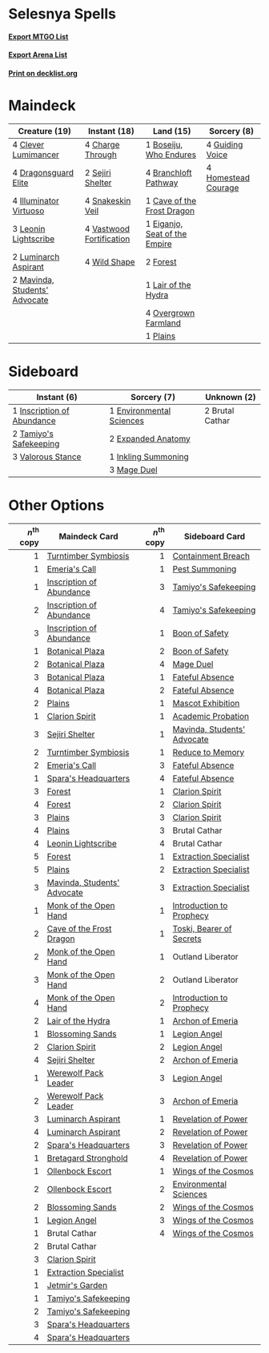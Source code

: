 # Selesnya Spells

#### [Export MTGO List](../collection/Selesnya%20Spells/Selesnya%20Spells.txt)
#### [Export Arena List](../collection/Selesnya%20Spells/Selesnya%20Spells_arena.txt)
#### [Print on decklist.org](http://decklist.org/?deckmain=1%09Boseiju,%20Who%20Endures%0A4%09Branchloft%20Pathway%0A1%09Cave%20of%20the%20Frost%20Dragon%0A4%09Charge%20Through%0A4%09Clever%20Lumimancer%0A4%09Dragonsguard%20Elite%0A1%09Eiganjo,%20Seat%20of%20the%20Empire%0A2%09Forest%0A4%09Guiding%20Voice%0A4%09Homestead%20Courage%0A4%09Illuminator%20Virtuoso%0A1%09Lair%20of%20the%20Hydra%0A3%09Leonin%20Lightscribe%0A2%09Luminarch%20Aspirant%0A2%09Mavinda,%20Students'%20Advocate%0A4%09Overgrown%20Farmland%0A1%09Plains%0A2%09Sejiri%20Shelter%0A4%09Snakeskin%20Veil%0A4%09Vastwood%20Fortification%0A4%09Wild%20Shape&deckside=2%09Brutal%20Cathar%0A1%09Environmental%20Sciences%0A2%09Expanded%20Anatomy%0A1%09Inkling%20Summoning%0A1%09Inscription%20of%20Abundance%0A3%09Mage%20Duel%0A2%09Tamiyo's%20Safekeeping%0A3%09Valorous%20Stance)
# Maindeck

|                                             Creature (19)                                              |                                           Instant (18)                                            |                                               Land (15)                                                |                                         Sorcery (8)                                          |
|--------------------------------------------------------------------------------------------------------|---------------------------------------------------------------------------------------------------|--------------------------------------------------------------------------------------------------------|----------------------------------------------------------------------------------------------|
|4 [Clever Lumimancer](http://gatherer.wizards.com/Pages/Card/Details.aspx?multiverseid=513487)          |4 [Charge Through](http://gatherer.wizards.com/Pages/Card/Details.aspx?multiverseid=513601)        |1 [Boseiju, Who Endures](http://gatherer.wizards.com/Pages/Card/Details.aspx?multiverseid=548579)       |4 [Guiding Voice](http://gatherer.wizards.com/Pages/Card/Details.aspx?multiverseid=513496)    |
|4 [Dragonsguard Elite](http://gatherer.wizards.com/Pages/Card/Details.aspx?multiverseid=513604)         |2 [Sejiri Shelter](http://gatherer.wizards.com/Pages/Card/Details.aspx?multiverseid=491662)        |4 [Branchloft Pathway](http://gatherer.wizards.com/Pages/Card/Details.aspx?multiverseid=491909)         |4 [Homestead Courage](http://gatherer.wizards.com/Pages/Card/Details.aspx?multiverseid=534780)|
|4 [Illuminator Virtuoso](http://gatherer.wizards.com/Pages/Card/Details.aspx?multiverseid=555218)       |4 [Snakeskin Veil](http://gatherer.wizards.com/Pages/Card/Details.aspx?multiverseid=503810)        |1 [Cave of the Frost Dragon](http://gatherer.wizards.com/Pages/Card/Details.aspx?multiverseid=527540)   |                                                                                              |
|3 [Leonin Lightscribe](http://gatherer.wizards.com/Pages/Card/Details.aspx?multiverseid=513497)         |4 [Vastwood Fortification](http://gatherer.wizards.com/Pages/Card/Details.aspx?multiverseid=491866)|1 [Eiganjo, Seat of the Empire](http://gatherer.wizards.com/Pages/Card/Details.aspx?multiverseid=548581)|                                                                                              |
|2 [Luminarch Aspirant](http://gatherer.wizards.com/Pages/Card/Details.aspx?multiverseid=491647)         |4 [Wild Shape](http://gatherer.wizards.com/Pages/Card/Details.aspx?multiverseid=527499)            |2 [Forest](http://gatherer.wizards.com/Pages/Card/Details.aspx?multiverseid=439860)                     |                                                                                              |
|2 [Mavinda, Students' Advocate](http://gatherer.wizards.com/Pages/Card/Details.aspx?multiverseid=513498)|                                                                                                   |1 [Lair of the Hydra](http://gatherer.wizards.com/Pages/Card/Details.aspx?multiverseid=527546)          |                                                                                              |
|                                                                                                        |                                                                                                   |4 [Overgrown Farmland](http://gatherer.wizards.com/Pages/Card/Details.aspx?multiverseid=535064)         |                                                                                              |
|                                                                                                        |                                                                                                   |1 [Plains](http://gatherer.wizards.com/Pages/Card/Details.aspx?multiverseid=439856)                     |                                                                                              |


# Sideboard

|                                             Instant (6)                                             |                                            Sorcery (7)                                            |  Unknown (2)  |
|-----------------------------------------------------------------------------------------------------|---------------------------------------------------------------------------------------------------|---------------|
|1 [Inscription of Abundance](http://gatherer.wizards.com/Pages/Card/Details.aspx?multiverseid=491832)|1 [Environmental Sciences](http://gatherer.wizards.com/Pages/Card/Details.aspx?multiverseid=513477)|2 Brutal Cathar|
|2 [Tamiyo's Safekeeping](http://gatherer.wizards.com/Pages/Card/Details.aspx?multiverseid=548521)    |2 [Expanded Anatomy](http://gatherer.wizards.com/Pages/Card/Details.aspx?multiverseid=513478)      |               |
|3 [Valorous Stance](http://gatherer.wizards.com/Pages/Card/Details.aspx?multiverseid=391950)         |1 [Inkling Summoning](http://gatherer.wizards.com/Pages/Card/Details.aspx?multiverseid=513687)     |               |
|                                                                                                     |3 [Mage Duel](http://gatherer.wizards.com/Pages/Card/Details.aspx?multiverseid=513614)             |               |


# Other Options

|*n*<sup>th</sup> copy|                                            Maindeck Card                                             |*n*<sup>th</sup> copy|                                            Sideboard Card                                            |
|--------------------:|------------------------------------------------------------------------------------------------------|--------------------:|------------------------------------------------------------------------------------------------------|
|                    1|[Turntimber Symbiosis](http://gatherer.wizards.com/Pages/Card/Details.aspx?multiverseid=491864)       |                    1|[Containment Breach](http://gatherer.wizards.com/Pages/Card/Details.aspx?multiverseid=513602)         |
|                    1|[Emeria's Call](http://gatherer.wizards.com/Pages/Card/Details.aspx?multiverseid=491633)              |                    1|[Pest Summoning](http://gatherer.wizards.com/Pages/Card/Details.aspx?multiverseid=513703)             |
|                    1|[Inscription of Abundance](http://gatherer.wizards.com/Pages/Card/Details.aspx?multiverseid=491832)   |                    3|[Tamiyo's Safekeeping](http://gatherer.wizards.com/Pages/Card/Details.aspx?multiverseid=548521)       |
|                    2|[Inscription of Abundance](http://gatherer.wizards.com/Pages/Card/Details.aspx?multiverseid=491832)   |                    4|[Tamiyo's Safekeeping](http://gatherer.wizards.com/Pages/Card/Details.aspx?multiverseid=548521)       |
|                    3|[Inscription of Abundance](http://gatherer.wizards.com/Pages/Card/Details.aspx?multiverseid=491832)   |                    1|[Boon of Safety](http://gatherer.wizards.com/Pages/Card/Details.aspx?multiverseid=555205)             |
|                    1|[Botanical Plaza](http://gatherer.wizards.com/Pages/Card/Details.aspx?multiverseid=555448)            |                    2|[Boon of Safety](http://gatherer.wizards.com/Pages/Card/Details.aspx?multiverseid=555205)             |
|                    2|[Botanical Plaza](http://gatherer.wizards.com/Pages/Card/Details.aspx?multiverseid=555448)            |                    4|[Mage Duel](http://gatherer.wizards.com/Pages/Card/Details.aspx?multiverseid=513614)                  |
|                    3|[Botanical Plaza](http://gatherer.wizards.com/Pages/Card/Details.aspx?multiverseid=555448)            |                    1|[Fateful Absence](http://gatherer.wizards.com/Pages/Card/Details.aspx?multiverseid=534774)            |
|                    4|[Botanical Plaza](http://gatherer.wizards.com/Pages/Card/Details.aspx?multiverseid=555448)            |                    2|[Fateful Absence](http://gatherer.wizards.com/Pages/Card/Details.aspx?multiverseid=534774)            |
|                    2|[Plains](http://gatherer.wizards.com/Pages/Card/Details.aspx?multiverseid=439856)                     |                    1|[Mascot Exhibition](http://gatherer.wizards.com/Pages/Card/Details.aspx?multiverseid=513481)          |
|                    1|[Clarion Spirit](http://gatherer.wizards.com/Pages/Card/Details.aspx?multiverseid=503610)             |                    1|[Academic Probation](http://gatherer.wizards.com/Pages/Card/Details.aspx?multiverseid=513484)         |
|                    3|[Sejiri Shelter](http://gatherer.wizards.com/Pages/Card/Details.aspx?multiverseid=491662)             |                    1|[Mavinda, Students' Advocate](http://gatherer.wizards.com/Pages/Card/Details.aspx?multiverseid=513498)|
|                    2|[Turntimber Symbiosis](http://gatherer.wizards.com/Pages/Card/Details.aspx?multiverseid=491864)       |                    1|[Reduce to Memory](http://gatherer.wizards.com/Pages/Card/Details.aspx?multiverseid=513502)           |
|                    2|[Emeria's Call](http://gatherer.wizards.com/Pages/Card/Details.aspx?multiverseid=491633)              |                    3|[Fateful Absence](http://gatherer.wizards.com/Pages/Card/Details.aspx?multiverseid=534774)            |
|                    1|[Spara's Headquarters](http://gatherer.wizards.com/Pages/Card/Details.aspx?multiverseid=555458)       |                    4|[Fateful Absence](http://gatherer.wizards.com/Pages/Card/Details.aspx?multiverseid=534774)            |
|                    3|[Forest](http://gatherer.wizards.com/Pages/Card/Details.aspx?multiverseid=439860)                     |                    1|[Clarion Spirit](http://gatherer.wizards.com/Pages/Card/Details.aspx?multiverseid=503610)             |
|                    4|[Forest](http://gatherer.wizards.com/Pages/Card/Details.aspx?multiverseid=439860)                     |                    2|[Clarion Spirit](http://gatherer.wizards.com/Pages/Card/Details.aspx?multiverseid=503610)             |
|                    3|[Plains](http://gatherer.wizards.com/Pages/Card/Details.aspx?multiverseid=439856)                     |                    3|[Clarion Spirit](http://gatherer.wizards.com/Pages/Card/Details.aspx?multiverseid=503610)             |
|                    4|[Plains](http://gatherer.wizards.com/Pages/Card/Details.aspx?multiverseid=439856)                     |                    3|Brutal Cathar                                                                                         |
|                    4|[Leonin Lightscribe](http://gatherer.wizards.com/Pages/Card/Details.aspx?multiverseid=513497)         |                    4|Brutal Cathar                                                                                         |
|                    5|[Forest](http://gatherer.wizards.com/Pages/Card/Details.aspx?multiverseid=439860)                     |                    1|[Extraction Specialist](http://gatherer.wizards.com/Pages/Card/Details.aspx?multiverseid=555213)      |
|                    5|[Plains](http://gatherer.wizards.com/Pages/Card/Details.aspx?multiverseid=439856)                     |                    2|[Extraction Specialist](http://gatherer.wizards.com/Pages/Card/Details.aspx?multiverseid=555213)      |
|                    3|[Mavinda, Students' Advocate](http://gatherer.wizards.com/Pages/Card/Details.aspx?multiverseid=513498)|                    3|[Extraction Specialist](http://gatherer.wizards.com/Pages/Card/Details.aspx?multiverseid=555213)      |
|                    1|[Monk of the Open Hand](http://gatherer.wizards.com/Pages/Card/Details.aspx?multiverseid=527312)      |                    1|[Introduction to Prophecy](http://gatherer.wizards.com/Pages/Card/Details.aspx?multiverseid=513480)   |
|                    2|[Cave of the Frost Dragon](http://gatherer.wizards.com/Pages/Card/Details.aspx?multiverseid=527540)   |                    1|[Toski, Bearer of Secrets](http://gatherer.wizards.com/Pages/Card/Details.aspx?multiverseid=503813)   |
|                    2|[Monk of the Open Hand](http://gatherer.wizards.com/Pages/Card/Details.aspx?multiverseid=527312)      |                    1|Outland Liberator                                                                                     |
|                    3|[Monk of the Open Hand](http://gatherer.wizards.com/Pages/Card/Details.aspx?multiverseid=527312)      |                    2|Outland Liberator                                                                                     |
|                    4|[Monk of the Open Hand](http://gatherer.wizards.com/Pages/Card/Details.aspx?multiverseid=527312)      |                    2|[Introduction to Prophecy](http://gatherer.wizards.com/Pages/Card/Details.aspx?multiverseid=513480)   |
|                    2|[Lair of the Hydra](http://gatherer.wizards.com/Pages/Card/Details.aspx?multiverseid=527546)          |                    1|[Archon of Emeria](http://gatherer.wizards.com/Pages/Card/Details.aspx?multiverseid=495594)           |
|                    1|[Blossoming Sands](http://gatherer.wizards.com/Pages/Card/Details.aspx?multiverseid=433169)           |                    1|[Legion Angel](http://gatherer.wizards.com/Pages/Card/Details.aspx?multiverseid=491646)               |
|                    2|[Clarion Spirit](http://gatherer.wizards.com/Pages/Card/Details.aspx?multiverseid=503610)             |                    2|[Legion Angel](http://gatherer.wizards.com/Pages/Card/Details.aspx?multiverseid=491646)               |
|                    4|[Sejiri Shelter](http://gatherer.wizards.com/Pages/Card/Details.aspx?multiverseid=491662)             |                    2|[Archon of Emeria](http://gatherer.wizards.com/Pages/Card/Details.aspx?multiverseid=495594)           |
|                    1|[Werewolf Pack Leader](http://gatherer.wizards.com/Pages/Card/Details.aspx?multiverseid=527498)       |                    3|[Legion Angel](http://gatherer.wizards.com/Pages/Card/Details.aspx?multiverseid=491646)               |
|                    2|[Werewolf Pack Leader](http://gatherer.wizards.com/Pages/Card/Details.aspx?multiverseid=527498)       |                    3|[Archon of Emeria](http://gatherer.wizards.com/Pages/Card/Details.aspx?multiverseid=495594)           |
|                    3|[Luminarch Aspirant](http://gatherer.wizards.com/Pages/Card/Details.aspx?multiverseid=491647)         |                    1|[Revelation of Power](http://gatherer.wizards.com/Pages/Card/Details.aspx?multiverseid=555229)        |
|                    4|[Luminarch Aspirant](http://gatherer.wizards.com/Pages/Card/Details.aspx?multiverseid=491647)         |                    2|[Revelation of Power](http://gatherer.wizards.com/Pages/Card/Details.aspx?multiverseid=555229)        |
|                    2|[Spara's Headquarters](http://gatherer.wizards.com/Pages/Card/Details.aspx?multiverseid=555458)       |                    3|[Revelation of Power](http://gatherer.wizards.com/Pages/Card/Details.aspx?multiverseid=555229)        |
|                    1|[Bretagard Stronghold](http://gatherer.wizards.com/Pages/Card/Details.aspx?multiverseid=503871)       |                    4|[Revelation of Power](http://gatherer.wizards.com/Pages/Card/Details.aspx?multiverseid=555229)        |
|                    1|[Ollenbock Escort](http://gatherer.wizards.com/Pages/Card/Details.aspx?multiverseid=540859)           |                    1|[Wings of the Cosmos](http://gatherer.wizards.com/Pages/Card/Details.aspx?multiverseid=503645)        |
|                    2|[Ollenbock Escort](http://gatherer.wizards.com/Pages/Card/Details.aspx?multiverseid=540859)           |                    2|[Environmental Sciences](http://gatherer.wizards.com/Pages/Card/Details.aspx?multiverseid=513477)     |
|                    2|[Blossoming Sands](http://gatherer.wizards.com/Pages/Card/Details.aspx?multiverseid=433169)           |                    2|[Wings of the Cosmos](http://gatherer.wizards.com/Pages/Card/Details.aspx?multiverseid=503645)        |
|                    1|[Legion Angel](http://gatherer.wizards.com/Pages/Card/Details.aspx?multiverseid=491646)               |                    3|[Wings of the Cosmos](http://gatherer.wizards.com/Pages/Card/Details.aspx?multiverseid=503645)        |
|                    1|Brutal Cathar                                                                                         |                    4|[Wings of the Cosmos](http://gatherer.wizards.com/Pages/Card/Details.aspx?multiverseid=503645)        |
|                    2|Brutal Cathar                                                                                         |                     |                                                                                                      |
|                    3|[Clarion Spirit](http://gatherer.wizards.com/Pages/Card/Details.aspx?multiverseid=503610)             |                     |                                                                                                      |
|                    1|[Extraction Specialist](http://gatherer.wizards.com/Pages/Card/Details.aspx?multiverseid=555213)      |                     |                                                                                                      |
|                    1|[Jetmir's Garden](http://gatherer.wizards.com/Pages/Card/Details.aspx?multiverseid=555451)            |                     |                                                                                                      |
|                    1|[Tamiyo's Safekeeping](http://gatherer.wizards.com/Pages/Card/Details.aspx?multiverseid=548521)       |                     |                                                                                                      |
|                    2|[Tamiyo's Safekeeping](http://gatherer.wizards.com/Pages/Card/Details.aspx?multiverseid=548521)       |                     |                                                                                                      |
|                    3|[Spara's Headquarters](http://gatherer.wizards.com/Pages/Card/Details.aspx?multiverseid=555458)       |                     |                                                                                                      |
|                    4|[Spara's Headquarters](http://gatherer.wizards.com/Pages/Card/Details.aspx?multiverseid=555458)       |                     |                                                                                                      |

